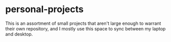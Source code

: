 # personal-projects
This is an assortment of small projects that aren't large enough to warrant their own repository, and I mostly use this space to sync between my laptop and desktop. 
